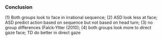 ### Conclusion
(1) Both groups look to face in irrational sequence; (2) ASD look less at face; ASD predict action based on sequence but not based on head turn; (3) no group differences (Falck-Ytter (2010); (4) both groups look more to direct gaze face; TD do better in direct gaze